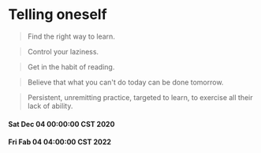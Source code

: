 # Telling oneself

>Find the right way to learn.

>Control your laziness.

>Get in the habit of reading.

>Believe that what you can't do today can be done tomorrow.

>Persistent, unremitting practice, targeted to learn, to exercise all their lack of ability.

#### Sat Dec 04 00:00:00 CST 2020
#### Fri Fab 04 04:00:00 CST 2022
